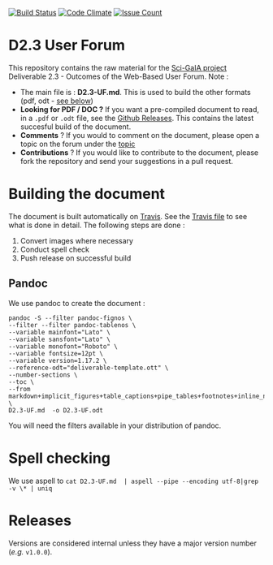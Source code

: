 [![Build Status](https://travis-ci.org/sci-gaia/D2.3UserForum.svg?branch=master)](https://travis-ci.org/sci-gaia/D2.3UserForum) [![Code Climate](https://codeclimate.com/github/sci-gaia/D2.3UserForum/badges/gpa.svg)](https://codeclimate.com/github/sci-gaia/D2.3UserForum) [![Issue Count](https://codeclimate.com/github/sci-gaia/D2.3UserForum/badges/issue_count.svg)](https://codeclimate.com/github/sci-gaia/D2.3UserForum)

# D2.3 User Forum

This repository contains the raw material for the [Sci-GaIA project](https://www.sci-gaia.eu) Deliverable 2.3 - Outcomes of the Web-Based User Forum. Note :

  * The main file is : **D2.3-UF.md**. This is used to build the other formats (pdf, odt - [see below](#building-the-document))
  * **Looking for PDF / DOC ?** If you want a pre-compiled document to read, in a `.pdf` or `.odt` file, see the [Github Releases](https://github.com/sci-gaia/D2.3UserForum/releases). This contains  the latest succesful build of the document.
  * **Comments** ? If you would to comment on the document, please open a topic on the forum under the [topic](http://discourse.sci-gaia.eu/t/skeleton-of-d2-3-outcomes-of-the-webbased-user-forum/2478/2)
  * **Contributions** ? If you would like to contribute to the document, please fork the repository and send your suggestions in a pull request.

#  Building the document

The document is built automatically on [Travis](https://travis-ci.org/sci-gaia/D2.3UserForum). See the [Travis file](.travis.yml) to see what is done in detail. The following steps are done :

  1. Convert images where necessary
  2. Conduct spell check
  3. Push release on successful build


## Pandoc

We use pandoc to create the document :

```
pandoc -S --filter pandoc-fignos \
--filter --filter pandoc-tablenos \
--variable mainfont="Lato" \
--variable sansfont="Lato" \
--variable monofont="Roboto" \
--variable fontsize=12pt \
--variable version=1.17.2 \
--reference-odt="deliverable-template.ott" \
--number-sections \
--toc \
--from markdown+implicit_figures+table_captions+pipe_tables+footnotes+inline_notes \
D2.3-UF.md  -o D2.3-UF.odt
```

You will need the filters available in your distribution of pandoc.

#  Spell checking

We use aspell to
`cat D2.3-UF.md  | aspell --pipe --encoding utf-8|grep -v \* | uniq`

# Releases

Versions are considered internal unless they have a major version number (_e.g._ `v1.0.0`).
